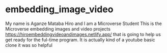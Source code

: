 # embedding_image_video

My name is Aganze Mataba Hiro and I am a Microverse Student
This is the Microverse embedding images and video projects https://hiroembeddingvideoandimages.netlify.app/ that is going to help us get ready for the ful-time program.
It is actually kind of a youtube basic clone  it was so helpful
